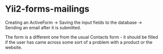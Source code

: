 # Yii2-forms-mailings
Creating an ActiveForm -> Saving the input fields to the database -> Sending an email after it is submitted.

The form is a different one from the usual Contacts form - it should be filled if the user has came across some sort of a problem with a product or the website.
